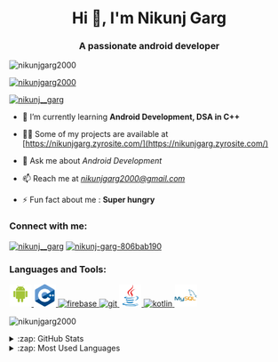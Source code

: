 <h1 align="center">Hi 👋, I'm Nikunj Garg</h1>
<h3 align="center">A passionate android developer</h3>

<p align="left"> <img src="https://komarev.com/ghpvc/?username=nikunjgarg2000&label=Profile%20views&color=0e75b6&style=flat" alt="nikunjgarg2000" /> </p>

<p align="left"> <a href="https://github.com/ryo-ma/github-profile-trophy"><img src="https://github-profile-trophy.vercel.app/?username=nikunjgarg2000" alt="nikunjgarg2000" /></a> </p>

<p align="left"> <a href="https://twitter.com/nikunj__garg" target="blank"><img src="https://img.shields.io/twitter/follow/nikunj__garg?logo=twitter&style=for-the-badge" alt="nikunj__garg" /></a> </p>

- 🌱 I’m currently learning **Android Development, DSA in C++**

- 👨‍💻 Some of my projects are available at [https://nikunjgarg.zyrosite.com/](https://nikunjgarg.zyrosite.com/)

- 💬 Ask me about *Android Development*

- 📫 Reach me at *nikunjgarg2000@gmail.com*

- ⚡ Fun fact about me : **Super hungry**

<h3 align="left">Connect with me:</h3>
<p align="left">
<a href="https://twitter.com/nikunj__garg" target="blank"><img align="center" src="https://cdn.jsdelivr.net/npm/simple-icons@3.0.1/icons/twitter.svg" alt="nikunj__garg" height="30" width="40" /></a>
<a href="https://linkedin.com/in/nikunj-garg-806bab190" target="blank"><img align="center" src="https://cdn.jsdelivr.net/npm/simple-icons@3.0.1/icons/linkedin.svg" alt="nikunj-garg-806bab190" height="30" width="40" /></a>
</p>

<h3 align="left">Languages and Tools:</h3>
<p align="left"> <a href="https://developer.android.com" target="_blank"> <img src="https://raw.githubusercontent.com/devicons/devicon/master/icons/android/android-original-wordmark.svg" alt="android" width="40" height="40"/> </a> <a href="https://www.w3schools.com/cpp/" target="_blank"> <img src="https://raw.githubusercontent.com/devicons/devicon/master/icons/cplusplus/cplusplus-original.svg" alt="cplusplus" width="40" height="40"/> </a> <a href="https://firebase.google.com/" target="_blank"> <img src="https://www.vectorlogo.zone/logos/firebase/firebase-icon.svg" alt="firebase" width="40" height="40"/> </a> <a href="https://git-scm.com/" target="_blank"> <img src="https://www.vectorlogo.zone/logos/git-scm/git-scm-icon.svg" alt="git" width="40" height="40"/> </a> <a href="https://www.java.com" target="_blank"> <img src="https://raw.githubusercontent.com/devicons/devicon/master/icons/java/java-original.svg" alt="java" width="40" height="40"/> </a> <a href="https://kotlinlang.org" target="_blank"> <img src="https://www.vectorlogo.zone/logos/kotlinlang/kotlinlang-icon.svg" alt="kotlin" width="40" height="40"/> </a> <a href="https://www.mysql.com/" target="_blank"> <img src="https://raw.githubusercontent.com/devicons/devicon/master/icons/mysql/mysql-original-wordmark.svg" alt="mysql" width="40" height="40"/> </a> </p>

<p><img align="center" src="https://github-readme-streak-stats.herokuapp.com/?user=nikunjgarg2000&" alt="nikunjgarg2000" /></p>

<details>
  <summary>:zap: GitHub Stats</summary>
  <img align = "center" alt = "Nikunj's Github Stats" src = "https://github-readme-stats.vercel.app/api?username=NikunjGarg2000&show_icons=true&hide_border=true" />
  
</details>

<details>
  <summary>:zap: Most Used Languages</summary>
  <img align = "center" alt = "Nikunj's Github Stats" src = "https://github-readme-stats.vercel.app/api/top-langs?username=nikunjgarg2000&show_icons=true&locale=en&layout=compact&hide_border=true" />
  
</details>
